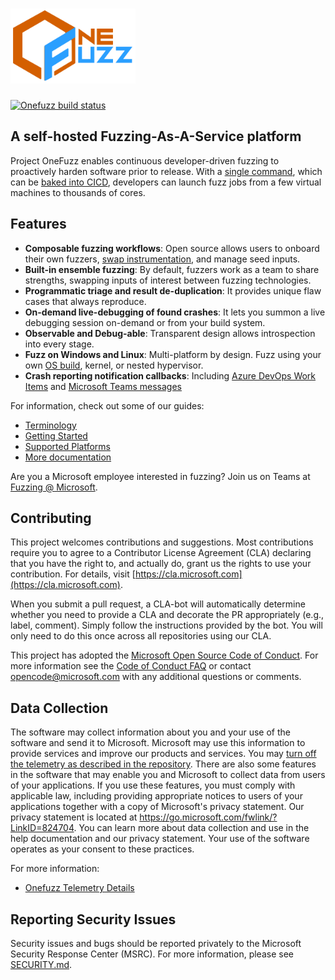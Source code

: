 # <img src="docs/onefuzz_text.svg" height="120" alt="OneFuzz" />
[![Onefuzz build status](https://github.com/microsoft/onefuzz/workflows/Build/badge.svg?branch=main)](https://github.com/microsoft/onefuzz/actions/workflows/ci.yml?query=branch%3Amain)

## A self-hosted Fuzzing-As-A-Service platform

Project OneFuzz enables continuous developer-driven fuzzing to proactively
harden software prior to release.  With a [single 
command](docs/getting-started.md#launching-a-job), which can be [baked into
CICD](contrib/onefuzz-job-github-actions/README.md), developers can launch
fuzz jobs from a few virtual machines to thousands of cores.

## Features

* **Composable fuzzing workflows**: Open source allows users to onboard their own 
   fuzzers, [swap instrumentation](docs/custom-analysis.md), and manage seed inputs. 
* **Built-in ensemble fuzzing**: By default, fuzzers work as a team to share strengths, 
   swapping inputs of interest between fuzzing technologies.
* **Programmatic triage and result de-duplication**: It provides unique flaw cases that 
   always reproduce.
* **On-demand live-debugging of found crashes**: It lets you summon a live debugging
   session on-demand or from your build system.
* **Observable and Debug-able**: Transparent design allows introspection into every 
   stage.
* **Fuzz on Windows and Linux**: Multi-platform by design. Fuzz using your own [OS 
   build](docs/custom-images.md), kernel, or nested hypervisor.
* **Crash reporting notification callbacks**: Including [Azure DevOps Work
   Items](docs/notifications/ado.md) and [Microsoft Teams
   messages](docs/notifications/teams.md)

For information, check out some of our guides:
* [Terminology](docs/terminology.md)
* [Getting Started](docs/getting-started.md)
* [Supported Platforms](docs/supported-platforms.md)
* [More documentation](docs)

Are you a Microsoft employee interested in fuzzing?  Join us on Teams at [Fuzzing @ Microsoft](https://aka.ms/fuzzingatmicrosoft).

## Contributing

This project welcomes contributions and suggestions. Most contributions require
you to agree to a Contributor License Agreement (CLA) declaring that you have
the right to, and actually do, grant us the rights to use your contribution.
For details, visit [https://cla.microsoft.com](https://cla.microsoft.com).

When you submit a pull request, a CLA-bot will automatically determine whether
you need to provide a CLA and decorate the PR appropriately (e.g., label,
comment). Simply follow the instructions provided by the bot. You will only
need to do this once across all repositories using our CLA.

This project has adopted the [Microsoft Open Source Code of Conduct](https://opensource.microsoft.com/codeofconduct/).
For more information see the [Code of Conduct FAQ](https://opensource.microsoft.com/codeofconduct/faq/)
or contact [opencode@microsoft.com](mailto:opencode@microsoft.com) with any
additional questions or comments.

## Data Collection

The software may collect information about you and your use of the software and
send it to Microsoft. Microsoft may use this information to provide services
and improve our products and services. You may [turn off the telemetry as
described in the
repository](docs/telemetry.md#how-to-disable-sending-telemetry-to-microsoft).
There are also some features in the software that may enable you and Microsoft
to collect data from users of your applications. If you use these features, you
must comply with applicable law, including providing appropriate notices to
users of your applications together with a copy of Microsoft's privacy
statement. Our privacy statement is located at
https://go.microsoft.com/fwlink/?LinkID=824704. You can learn more about data
collection and use in the help documentation and our privacy statement. Your
use of the software operates as your consent to these practices.

For more information:
* [Onefuzz Telemetry Details](docs/telemetry.md)

## Reporting Security Issues

Security issues and bugs should be reported privately to the Microsoft Security
Response Center (MSRC).  For more information, please see
[SECURITY.md](SECURITY.md).
